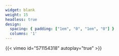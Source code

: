 ```yaml
---
widget: blank
weight: 15
headless: true
design:
  spacing: { padding: ["1em", "0", "1em", "0"] }
  columns: '1'
---
```


{{< vimeo id="571154318" autoplay="true" >}}
